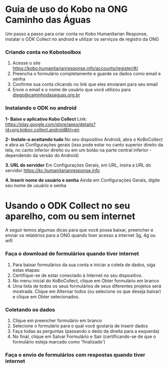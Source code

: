 <!-- TITLE: Relatórios em campo com android -->
<!-- SUBTITLE: Um guia para utilizar o ODK em campo com android -->

# Guia de uso do Kobo na ONG Caminho das Águas
Um passo a passo para criar conta no Kobo Humanitarian Response, instalar o ODK Collect no android e utilizar os serviços de registro da ONG

### Criando conta no Kobotoolbox

1. Acesse o site https://kobo.humanitarianresponse.info/accounts/register/#/
1. Preencha o formulário completamente e guarde os dados como email e senha
1. Confirme sua conta clicando no link que eles enviaram para seu email
1. Envie o email e o nome de usuário que você utilizou para diego@caminhodasaguas.org.br

### Instalando o ODK no android
**1- Baixe o aplicativo Kobo Collect**
Link: https://play.google.com/store/apps/details?id=org.koboc.collect.android&hl=en


**2- Instale-o aceitando tudo**
No seu dispositivo Android, abra o KoBoCollect e abra as Configurações gerais (isso pode estar no canto superior direito da tela, no canto inferior direito ou em um botão na parte central inferior - dependendo da versão do Android)

**3. URL do servidor**
Em Configurações Gerais, em URL, insira a URL do servidor
https://kc.humanitarianresponse.info


**4. Inserir nome de usuário e senha**
Ainda em Configurações Gerais, digite seu nome de usuário e senha


# Usando o ODK Collect no seu aparelho, com ou sem internet
A seguir temos algumas dicas para que você possa baixar, preencher e enviar os relatórios para a ONG quando tiver acesso a internet 3g, 4g ou wifi

### Faça o download de formulários quando tiver internet

1. Para baixar formulários da sua conta e iniciar a coleta de dados, siga estas etapas:
1. Certifique-se de estar conectado à Internet no seu dispositivo. 
1. No menu inicial do KoBoCollect, clique em Obter formulário em branco
1. Uma lista de todos os seus formulários de seus diferentes projetos será mostrada. Clique em Alternar todos (ou selecione os que deseja baixar) e clique em Obter selecionados.

### Coletando os dados
1. Clique em preencher formulário em branco
1. Selecione o formulário para o qual você gostaria de inserir dados
1. Faça todas as perguntas (passando o dedo da direita para a esquerda)
1. No final, clique em Salvar Formulário e Sair (certificando-se de que o formulário esteja marcado como 'finalizado')

### Faça o envio de formulários com respostas quando tiver internet